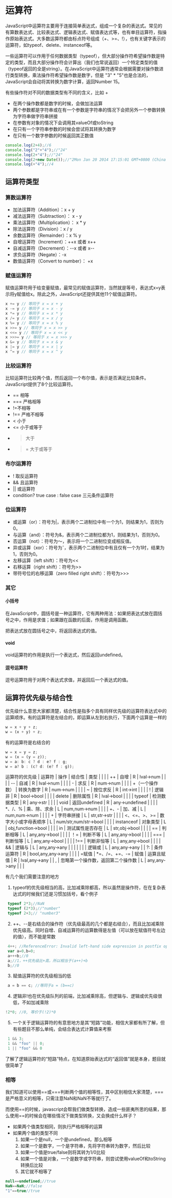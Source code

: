 # 运算符

JavaScript中运算符主要用于连接简单表达式，组成一个复杂的表达式。常见的有算数表达式、比较表达式、逻辑表达式、赋值表达式等，也有单目运算符，指操作原始表达式。大多数运算符都由标点符号组成（+、>=、!），也有关键字表示的运算符，如typeof、delete、instanceof等。

一些运算符可以作用于任何数据类型（typeof），但大部分操作符希望操作数是特定的类型，而且大部分操作符会计算出（我们也常说返回）一个特定类型的值（typeof返回的全是string）。在JavaScript中运算符通常会根据需要对操作数进行类型转换，乘法操作符希望操作数是数字，但是 "3" * "5"也是合法的，JavaScript会自动将其转换为数字计算，返回Number 15。

有些操作符对不同的数据类型有不同的含义，比如 +

- 在两个操作数都是数字的时候，会做加法运算
- 两个参数都是字符串或在有一个参数是字符串的情况下会把另外一个参数转换为字符串做字符串拼接
- 在参数有对象的情况下会调用其valueOf或toString
- 在只有一个字符串参数的时候会尝试将其转换为数字
- 在只有一个数字参数的时候返回其正数值

```js
console.log(2+4);//6
console.log("2"+"4");//"24"
console.log(2+"4");//"24"
console.log(2+new Date());//"2Mon Jan 20 2014 17:15:01 GMT+0800 (China Standard Time)"
console.log(+"4");//4 
```

## 运算符类型

### 算数运算符

- 加法运算符（Addition）：x + y
- 减法运算符（Subtraction）： x - y
- 乘法运算符（Multiplication）： x * y
- 除法运算符（Division）：x / y
- 余数运算符（Remainder）：x % y
- 自增运算符（Increment）：++x 或者 x++
- 自减运算符（Decrement）：--x 或者 x--
- 求负运算符（Negate）：-x
- 数值运算符（Convert to number）： +x

### 赋值运算符

赋值运算符用于给变量赋值，最常见的赋值运算符，当然就是等号，表达式x=y表示将y赋值给x。除此之外，JavaScript还提供其他11个赋值运算符。

```js
x += y // 等同于 x = x + y
x -= y // 等同于 x = x - y
x *= y // 等同于 x = x * y
x /= y // 等同于 x = x / y
x %= y // 等同于 x = x % y
x >>= y // 等同于 x = x >> y
x <<= y // 等同于 x = x << y
x >>>= y // 等同于 x = x >>> y
x &= y // 等同于 x = x & y
x |= y // 等同于 x = x | y
x ^= y // 等同于 x = x ^ y
```

### 比较运算符

比较运算符比较两个值，然后返回一个布尔值，表示是否满足比较条件。JavaScript提供了8个比较运算符。

- == 相等
- === 严格相等
- !=不相等
- !== 严格不相等
- < 小于
- <= 小于或等于
- > 大于
- >= 大于或等于


### 布尔运算符

- ! 取反运算符
- && 且运算符
- || 或运算符
- condition? true case : false case 三元条件运算符

### 位运算符

- 或运算（or）：符号为|，表示两个二进制位中有一个为1，则结果为1，否则为0。
- 与运算（and）：符号为&，表示两个二进制位都为1，则结果为1，否则为0。
- 否运算（not）：符号为～，表示将一个二进制位变成相反值。
- 异或运算（xor）：符号为ˆ，表示两个二进制位中有且仅有一个为1时，结果为1，否则为0。
- 左移运算（left shift）：符号为<<
- 右移运算（right shift）：符号为>>
- 带符号位的右移运算（zero filled right shift）：符号为>>>

### 其它

#### 小括号

在JavaScript中，圆括号是一种运算符，它有两种用法：如果把表达式放在圆括号之中，作用是求值；如果跟在函数的后面，作用是调用函数。

把表达式放在圆括号之中，将返回表达式的值。

#### void

void运算符的作用是执行一个表达式，然后返回undefined。

#### 逗号运算符

逗号运算符用于对两个表达式求值，并返回后一个表达式的值。

## 运算符优先级与结合性

优先级什么意思大家都清楚，结合性是指多个具有同样优先级的运算符表达式中的运算顺序。有的运算符是左结合的，即运算从左到右执行，下面两个运算是一样的

```js
w = x + y + z;
w = (x + y) + z;
```

有的运算符是右结合的

```js
w = x = y = z;
w = (x = (y = z));
w = a: b: c ? d : e? f : g;
w = a? b : (c? d: (e? f : g));
```

运算符的优先级
| 运算符          | 操作                               | 结合性 | 类型                  |   |               |
| ++              | 自增                               | R      | lval->num             |   |               |
| --              | 自减                               | R      | lval->num             |   |               |
| -               | 求反                               | R      | num->num              |   |               |
| +（一个操作数） | 转换为数字                         | R      | num->num              |   |               |
| ~               | 按位求反                           | R      | int->int              |   |               |
| !               | 逻辑非                             | R      | bool->bool            |   |               |
| delete          | 删除属性                           | R      | lval->bool            |   |               |
| typeof          | 检测数据类型                       | R      | any->str              |   |               |
| void            | 返回undefined                      | R      | any->undefined        |   |               |
| *、/、%         | 乘、除、求余                       | L      | num,num->num          |   |               |
| +、-            | 加、减                             | L      | num,num->num          |   |               |
| +               | 字符串拼接                         | L      | str,str->str          |   |               |
| <、<=、>、>=    | 数字大小或字母表顺序               | L      | num/str,num/str->bool |   |               |
| instanceof      | 对象类型                           | L      | obj,function->bool    |   |               |
| in              | 测试属性是否存在                   | L      | str,obj->bool         |   |               |
| ==              | 判断相等                           | L      | any,any->bool         |   |               |
| ！=             | 判断不等                           | L      | any,any->bool         |   |               |
| ===             | 判断恒等                           | L      | any,any->bool         |   |               |
| !==             | 判断非恒等                         | L      | any,any->bool         |   |               |
| &&              | 逻辑与                             | L      | any,any->any          |   |               |
|                 |                                    |        | 逻辑或                | L | any,any->any  |
| ?:              | 条件运算符                         | R      | bool,any,any->any     |   |               |
| =赋值           | *=、/=、+=、-=                     | 赋值   | 运算且赋值            | R | lval,any->any |
| ,               | 忽略第一个操作数，返回第二个操作数 | L      | any,any->any          |   |               |

有几个我们需要注意的地方

1. typeof的优先级相当的高，比加减乘除都高，所以虽然是操作符，在在复杂表达式的时候我们还是习惯加括号，看个例子

```js
 typeof 2*3;//NaN
 typeof (2*3);//"number"
 typeof 2+3;// "number3"
```

2. ++、--是右结合的操作符（优先级最高的几个都是右结合），而且比加减乘除优先级高。同时自增、自减运算符的运算数得是左值（可以放在赋值符号左边的值），而不能是常数


```js
 4++; //ReferenceError: Invalid left-hand side expression in postfix operation
 var a=0,b=0;
 a+++b;//0
 a;//1，++优先级比+高，所以相当于(a++)+b
 b;//0
```

3. 赋值运算符的优先级相当的低

```js
 a = b == c; //等同于a = (b==c)
```

4. 逻辑非!也在优先级队列的前端，比加减乘除高，但逻辑与、逻辑或优先级很低，不如加减乘除

```js
!2*0; //0, 等价于(!2)*0
```

5. 一个关于逻辑运算符的有意思地方是其“短路”功能，相信大家都有所了解，但有些题目不那么单纯，会结合表达式计算值来考察

```js
 1 && 3;
 1 && "foo" || 0;
 1 || "foo" && 0
```

了解了逻辑运算符的“短路”特点，在知道原始表达式的“返回值”就是本身，题目就很简单了

### 相等

我们知道可以使用==或===判断两个值的相等性，其中区别相信大家清楚，===是严格意义的相等，只需注意NaN和NaN不等就行了。

而使用==的时候，javascript会帮我们做类型转换，造成一些匪夷所思的结果，那么使用==的时候会在哪些情况下做类型转换，又会换成什么样子？

- 如果两个值类型相同，则执行严格相等的运算
- 如果两个值的类型不同
    1. 如果一个是null，一个是undefined，那么相等
    2. 如果一个是数字，一个是字符串，先将字符串转为数字，然后比较
    3. 如果一个值是true/false则将其转为1/0比较
    4. 如果一个值是对象，一个是数字或字符串，则尝试使用valueOf和toString转换后比较
    5. 其它就不相等了

```js
null==undefined;//true
NaN==NaN;//false
"1"==true//true
```
